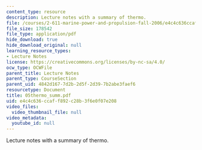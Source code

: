 ```yaml
---
content_type: resource
description: Lecture notes with a summary of thermo.
file: /courses/2-611-marine-power-and-propulsion-fall-2006/e4c4c636ccaff892c28b3f6e0f07e208_05thermo_summ.pdf
file_size: 178542
file_type: application/pdf
hide_download: true
hide_download_original: null
learning_resource_types:
- Lecture Notes
license: https://creativecommons.org/licenses/by-nc-sa/4.0/
ocw_type: OCWFile
parent_title: Lecture Notes
parent_type: CourseSection
parent_uid: 4842d167-7d2b-2d5f-2d39-7b2abe3faef6
resourcetype: Document
title: 05thermo_summ.pdf
uid: e4c4c636-ccaf-f892-c28b-3f6e0f07e208
video_files:
  video_thumbnail_file: null
video_metadata:
  youtube_id: null
---
```

Lecture notes with a summary of thermo.
